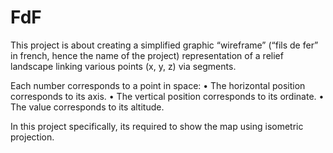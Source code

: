 # FdF
This project is about creating a simplified graphic “wireframe” (“fils de fer” in french,
hence the name of the project) representation of a relief landscape linking various points
(x, y, z) via segments.

Each number corresponds to a point in space:
• The horizontal position corresponds to its axis.
• The vertical position corresponds to its ordinate.
• The value corresponds to its altitude.

In this project specifically, its required to show the map using isometric projection.
